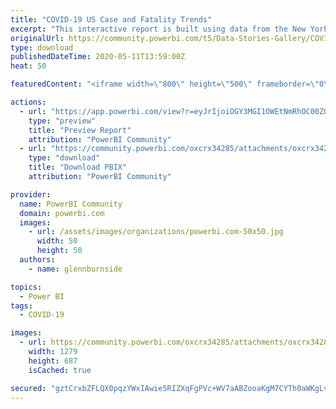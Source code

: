 ```yaml
---
title: "COVID-19 US Case and Fatality Trends"
excerpt: "This interactive report is built using data from the New York Times’ Github-hosted coronavirus dataset . The report’s data updates twice a day, at"
originalUrl: https://community.powerbi.com/t5/Data-Stories-Gallery/COVID-19-US-Case-and-Fatality-Trends/m-p/1084820
type: download
publishedDateTime: 2020-05-11T13:59:00Z
heat: 50

featuredContent: "<iframe width=\"800\" height=\"500\" frameborder=\"0\" src=\"https://app.powerbi.com/view?r=eyJrIjoiOGY3MGI1OWEtNmRhOC00ZGRlLWExNWUtY2RkNzdkNDZmNGI0IiwidCI6IjU3MjU2NThmLTU1ZWYtNDBjYy04MGE1LTgzYjA0MDdiNzJkOSIsImMiOjZ9\"></iframe>"

actions:
  - url: "https://app.powerbi.com/view?r=eyJrIjoiOGY3MGI1OWEtNmRhOC00ZGRlLWExNWUtY2RkNzdkNDZmNGI0IiwidCI6IjU3MjU2NThmLTU1ZWYtNDBjYy04MGE1LTgzYjA0MDdiNzJkOSIsImMiOjZ9"
    type: "preview"
    title: "Preview Report"
    attribution: "PowerBI Community"
  - url: "https://community.powerbi.com/oxcrx34285/attachments/oxcrx34285/DataStoriesGallery/3930/2/NEW%20Covid%20Tracker.pbix"
    type: "download"
    title: "Download PBIX"
    attribution: "PowerBI Community"

provider:
  name: PowerBI Community
  domain: powerbi.com
  images:
    - url: /assets/images/organizations/powerbi.com-50x50.jpg
      width: 50
      height: 50
  authors:
    - name: glennburnside

topics:
  - Power BI
tags:
  - COVID-19

images:
  - url: https://community.powerbi.com/oxcrx34285/attachments/oxcrx34285/DataStoriesGallery/3930/1/Annotation%202020-05-11%20155712.png
    width: 1279
    height: 687
    isCached: true

secured: "gztCrxbZFLQX0pqzYWxIAwie5RIZXqFgPVc+WV7aABZooaKgM7CYTh0aWKgLvmb9I06s71nH0AWh/wVzQoHZUlYwbGAUFv62UBi7Ez01TWZKTB9p/YUftDIZf7wLCtKLey3PsxeCzuGVqk0NjHMCMm2y4hKlntRWTocr4O0ubIfF2NxlR99MlE5VWucETXFF0mZX/DFe7CtnfHl6P2/ES1BRocP2FqCKc+wwj9kbV3HW/Wccai+PPqbw2+4KXrhGV0vVdYAvjQR/Bx4qLzFZMAE3kmFJLQUNOIXwAuRRt0VU534yNCrE9F0o6ybGsWrBl/iejiEv2LAnTuba+GtnE9dc0W0H1yklu8JKERi/7mJKcTSBBvy64GsN+6i64UkLozv9hQLUacdffjsdB7KQOID6lujD2bSkbBHblTwvZL2qQRm7G9goln1jzFnr50ne;yXmmTjmw4xspmSviC8D7gg=="
---
```


